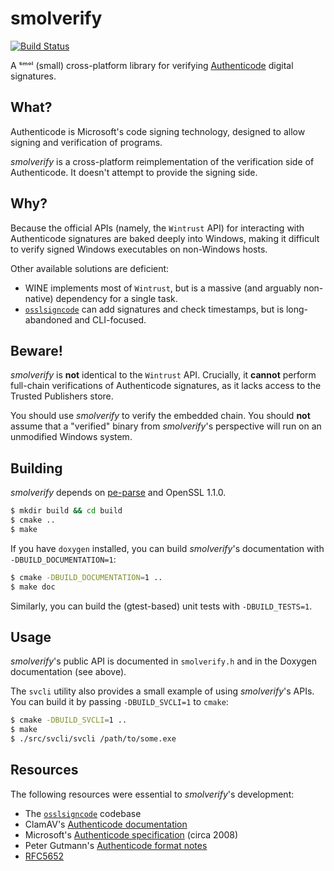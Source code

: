 smolverify
==========

[![Build Status](https://img.shields.io/github/workflow/status/trailofbits/smolverify/CI/master)](https://github.com/trailofbits/smolverify/actions?query=workflow%3ACI)

A ˢᵐᵒˡ (small) cross-platform library for verifying
[Authenticode](https://docs.microsoft.com/en-us/windows-hardware/drivers/install/authenticode)
digital signatures.

## What?

Authenticode is Microsoft's code signing technology, designed to allow signing
and verification of programs.

*smolverify* is a cross-platform reimplementation of the verification side of Authenticode.
It doesn't attempt to provide the signing side.

## Why?

Because the official APIs (namely, the `Wintrust` API) for interacting with Authenticode signatures
are baked deeply into Windows, making it difficult to verify signed Windows executables on
non-Windows hosts.

Other available solutions are deficient:

* WINE implements most of `Wintrust`, but is a massive (and arguably non-native) dependency
for a single task.
* [`osslsigncode`](https://sourceforge.net/projects/osslsigncode/) can add signatures and check
timestamps, but is long-abandoned and CLI-focused.

## Beware!

*smolverify* is **not** identical to the `Wintrust` API. Crucially, it **cannot** perform full-chain
verifications of Authenticode signatures, as it lacks access to the Trusted Publishers store.

You should use *smolverify* to verify the embedded chain. You should **not** assume that a "verified"
binary from *smolverify*'s perspective will run on an unmodified Windows system.

## Building

*smolverify* depends on [pe-parse](https://github.com/trailofbits/pe-parse) and OpenSSL 1.1.0.

```bash
$ mkdir build && cd build
$ cmake ..
$ make
```

If you have `doxygen` installed, you can build *smolverify*'s documentation
with `-DBUILD_DOCUMENTATION=1`:

```bash
$ cmake -DBUILD_DOCUMENTATION=1 ..
$ make doc
```

Similarly, you can build the (gtest-based) unit tests with `-DBUILD_TESTS=1`.

## Usage

*smolverify*'s public API is documented in `smolverify.h` and in the Doxygen documentation
(see above).

The `svcli` utility also provides a small example of using *smolverify*'s APIs. You can build it
by passing `-DBUILD_SVCLI=1` to `cmake`:

```bash
$ cmake -DBUILD_SVCLI=1 ..
$ make
$ ./src/svcli/svcli /path/to/some.exe
```

## Resources

The following resources were essential to *smolverify*'s development:

* The [`osslsigncode`](https://sourceforge.net/projects/osslsigncode/) codebase
* ClamAV's [Authenticode documentation](https://www.clamav.net/documents/microsoft-authenticode-signature-verification)
* Microsoft's [Authenticode specification](http://download.microsoft.com/download/9/c/5/9c5b2167-8017-4bae-9fde-d599bac8184a/Authenticode_PE.docx) (circa 2008)
* Peter Gutmann's [Authenticode format notes](https://www.cs.auckland.ac.nz/~pgut001/pubs/authenticode.txt)
* [RFC5652](https://tools.ietf.org/html/rfc5652)
